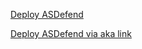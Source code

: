 [Deploy ASDefend](https://portal.azure.com/#create/Microsoft.Template/uri/https%3A%2F%2Fraw.githubusercontent.com%2Fdloder0%2FSecPrac%2Fmain%2FASDefendLab.json/createUIDefinitionUri/https%3A%2F%2Fraw.githubusercontent.com%2Fdloder0%2FSecPrac%2Fmain%2FASDefendLabUI.json)

[Deploy ASDefend via aka link](https://aka.ms/SecPracDeployASDefend)

